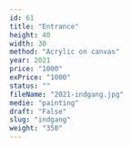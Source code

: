 ```yaml
---
id: 61
title: "Entrance"
height: 40
width: 30
method: "Acrylic on canvas"
year: 2021
price: "1000"
exPrice: "1000"
status: ""
fileName: "2021-indgang.jpg"
medie: "painting"
draft: "False"
slug: "indgang"
weight: "350"
---
```

